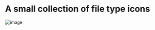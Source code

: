 # A small collection of file type icons

![image](https://github.com/user-attachments/assets/8855b6ab-0399-4bb9-a36a-7e5869e96e27)
